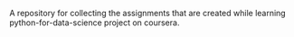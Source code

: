 A repository for collecting the assignments that are created while learning python-for-data-science project on coursera.
